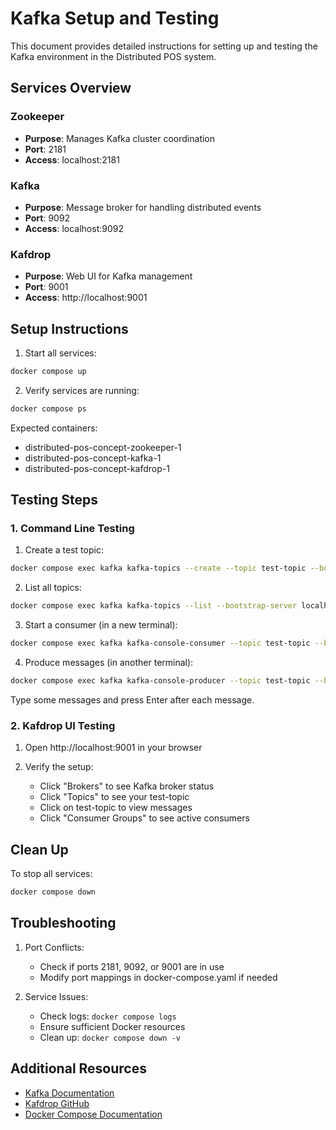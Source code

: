 # Kafka Setup and Testing

This document provides detailed instructions for setting up and testing the Kafka environment in the Distributed POS system.

## Services Overview

### Zookeeper
- **Purpose**: Manages Kafka cluster coordination
- **Port**: 2181
- **Access**: localhost:2181

### Kafka
- **Purpose**: Message broker for handling distributed events
- **Port**: 9092
- **Access**: localhost:9092

### Kafdrop
- **Purpose**: Web UI for Kafka management
- **Port**: 9001
- **Access**: http://localhost:9001

## Setup Instructions

1. Start all services:
```bash
docker compose up
```

2. Verify services are running:
```bash
docker compose ps
```
Expected containers:
- distributed-pos-concept-zookeeper-1
- distributed-pos-concept-kafka-1
- distributed-pos-concept-kafdrop-1

## Testing Steps

### 1. Command Line Testing

1. Create a test topic:
```bash
docker compose exec kafka kafka-topics --create --topic test-topic --bootstrap-server localhost:29092 --partitions 1 --replication-factor 1
```

2. List all topics:
```bash
docker compose exec kafka kafka-topics --list --bootstrap-server localhost:29092
```

3. Start a consumer (in a new terminal):
```bash
docker compose exec kafka kafka-console-consumer --topic test-topic --bootstrap-server localhost:29092 --from-beginning
```

4. Produce messages (in another terminal):
```bash
docker compose exec kafka kafka-console-producer --topic test-topic --bootstrap-server localhost:29092
```
Type some messages and press Enter after each message.

### 2. Kafdrop UI Testing

1. Open http://localhost:9001 in your browser

2. Verify the setup:
   - Click "Brokers" to see Kafka broker status
   - Click "Topics" to see your test-topic
   - Click on test-topic to view messages
   - Click "Consumer Groups" to see active consumers

## Clean Up

To stop all services:
```bash
docker compose down
```

## Troubleshooting

1. Port Conflicts:
   - Check if ports 2181, 9092, or 9001 are in use
   - Modify port mappings in docker-compose.yaml if needed

2. Service Issues:
   - Check logs: `docker compose logs`
   - Ensure sufficient Docker resources
   - Clean up: `docker compose down -v`

## Additional Resources

- [Kafka Documentation](https://kafka.apache.org/documentation/)
- [Kafdrop GitHub](https://github.com/obsidiandynamics/kafdrop)
- [Docker Compose Documentation](https://docs.docker.com/compose/) 